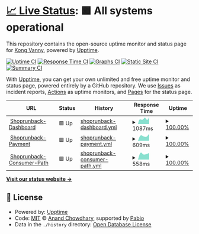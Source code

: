 # [📈 Live Status](https://Vanny2000.github.io/shoprunback-dashboard-uptime): <!--live status--> **🟩 All systems operational**

This repository contains the open-source uptime monitor and status page for [Kong Vanny](https://Vanny2000.github.io/shoprunback-dashboard-uptime), powered by [Upptime](https://github.com/upptime/upptime).

[![Uptime CI](https://github.com/Vanny2000/shoprunback-dashboard-uptime/workflows/Uptime%20CI/badge.svg)](https://github.com/Vanny2000/shoprunback-dashboard-uptime/actions?query=workflow%3A%22Uptime+CI%22)
[![Response Time CI](https://github.com/Vanny2000/shoprunback-dashboard-uptime/workflows/Response%20Time%20CI/badge.svg)](https://github.com/Vanny2000/shoprunback-dashboard-uptime/actions?query=workflow%3A%22Response+Time+CI%22)
[![Graphs CI](https://github.com/Vanny2000/shoprunback-dashboard-uptime/workflows/Graphs%20CI/badge.svg)](https://github.com/Vanny2000/shoprunback-dashboard-uptime/actions?query=workflow%3A%22Graphs+CI%22)
[![Static Site CI](https://github.com/Vanny2000/shoprunback-dashboard-uptime/workflows/Static%20Site%20CI/badge.svg)](https://github.com/Vanny2000/shoprunback-dashboard-uptime/actions?query=workflow%3A%22Static+Site+CI%22)
[![Summary CI](https://github.com/Vanny2000/shoprunback-dashboard-uptime/workflows/Summary%20CI/badge.svg)](https://github.com/Vanny2000/shoprunback-dashboard-uptime/actions?query=workflow%3A%22Summary+CI%22)

With [Upptime](https://upptime.js.org), you can get your own unlimited and free uptime monitor and status page, powered entirely by a GitHub repository. We use [Issues](https://github.com/Vanny2000/shoprunback-dashboard-uptime/issues) as incident reports, [Actions](https://github.com/Vanny2000/shoprunback-dashboard-uptime/actions) as uptime monitors, and [Pages](https://Vanny2000.github.io/shoprunback-dashboard-uptime) for the status page.

<!--start: status pages-->
<!-- This summary is generated by Upptime (https://github.com/upptime/upptime) -->
<!-- Do not edit this manually, your changes will be overwritten -->
<!-- prettier-ignore -->
| URL | Status | History | Response Time | Uptime |
| --- | ------ | ------- | ------------- | ------ |
| <img alt="" src="https://icons.duckduckgo.com/ip3/merchant-dash.shoprunback.com.ico" height="13"> [Shoprunback-Dashboard](http://merchant-dash.shoprunback.com) | 🟩 Up | [shoprunback-dashboard.yml](https://github.com/Vanny2000/shoprunback-dashboard-uptime/commits/HEAD/history/shoprunback-dashboard.yml) | <details><summary><img alt="Response time graph" src="./graphs/shoprunback-dashboard/response-time-week.png" height="20"> 1087ms</summary><br><a href="https://Vanny2000.github.io/shoprunback-dashboard-uptime/history/shoprunback-dashboard"><img alt="Response time 1087" src="https://img.shields.io/endpoint?url=https%3A%2F%2Fraw.githubusercontent.com%2FVanny2000%2Fshoprunback-dashboard-uptime%2FHEAD%2Fapi%2Fshoprunback-dashboard%2Fresponse-time.json"></a><br><a href="https://Vanny2000.github.io/shoprunback-dashboard-uptime/history/shoprunback-dashboard"><img alt="24-hour response time 1494" src="https://img.shields.io/endpoint?url=https%3A%2F%2Fraw.githubusercontent.com%2FVanny2000%2Fshoprunback-dashboard-uptime%2FHEAD%2Fapi%2Fshoprunback-dashboard%2Fresponse-time-day.json"></a><br><a href="https://Vanny2000.github.io/shoprunback-dashboard-uptime/history/shoprunback-dashboard"><img alt="7-day response time 1087" src="https://img.shields.io/endpoint?url=https%3A%2F%2Fraw.githubusercontent.com%2FVanny2000%2Fshoprunback-dashboard-uptime%2FHEAD%2Fapi%2Fshoprunback-dashboard%2Fresponse-time-week.json"></a><br><a href="https://Vanny2000.github.io/shoprunback-dashboard-uptime/history/shoprunback-dashboard"><img alt="30-day response time 1087" src="https://img.shields.io/endpoint?url=https%3A%2F%2Fraw.githubusercontent.com%2FVanny2000%2Fshoprunback-dashboard-uptime%2FHEAD%2Fapi%2Fshoprunback-dashboard%2Fresponse-time-month.json"></a><br><a href="https://Vanny2000.github.io/shoprunback-dashboard-uptime/history/shoprunback-dashboard"><img alt="1-year response time 1087" src="https://img.shields.io/endpoint?url=https%3A%2F%2Fraw.githubusercontent.com%2FVanny2000%2Fshoprunback-dashboard-uptime%2FHEAD%2Fapi%2Fshoprunback-dashboard%2Fresponse-time-year.json"></a></details> | <details><summary><a href="https://Vanny2000.github.io/shoprunback-dashboard-uptime/history/shoprunback-dashboard">100.00%</a></summary><a href="https://Vanny2000.github.io/shoprunback-dashboard-uptime/history/shoprunback-dashboard"><img alt="All-time uptime 100.00%" src="https://img.shields.io/endpoint?url=https%3A%2F%2Fraw.githubusercontent.com%2FVanny2000%2Fshoprunback-dashboard-uptime%2FHEAD%2Fapi%2Fshoprunback-dashboard%2Fuptime.json"></a><br><a href="https://Vanny2000.github.io/shoprunback-dashboard-uptime/history/shoprunback-dashboard"><img alt="24-hour uptime 100.00%" src="https://img.shields.io/endpoint?url=https%3A%2F%2Fraw.githubusercontent.com%2FVanny2000%2Fshoprunback-dashboard-uptime%2FHEAD%2Fapi%2Fshoprunback-dashboard%2Fuptime-day.json"></a><br><a href="https://Vanny2000.github.io/shoprunback-dashboard-uptime/history/shoprunback-dashboard"><img alt="7-day uptime 100.00%" src="https://img.shields.io/endpoint?url=https%3A%2F%2Fraw.githubusercontent.com%2FVanny2000%2Fshoprunback-dashboard-uptime%2FHEAD%2Fapi%2Fshoprunback-dashboard%2Fuptime-week.json"></a><br><a href="https://Vanny2000.github.io/shoprunback-dashboard-uptime/history/shoprunback-dashboard"><img alt="30-day uptime 100.00%" src="https://img.shields.io/endpoint?url=https%3A%2F%2Fraw.githubusercontent.com%2FVanny2000%2Fshoprunback-dashboard-uptime%2FHEAD%2Fapi%2Fshoprunback-dashboard%2Fuptime-month.json"></a><br><a href="https://Vanny2000.github.io/shoprunback-dashboard-uptime/history/shoprunback-dashboard"><img alt="1-year uptime 100.00%" src="https://img.shields.io/endpoint?url=https%3A%2F%2Fraw.githubusercontent.com%2FVanny2000%2Fshoprunback-dashboard-uptime%2FHEAD%2Fapi%2Fshoprunback-dashboard%2Fuptime-year.json"></a></details>
| <img alt="" src="https://icons.duckduckgo.com/ip3/payment.shoprunback.com.ico" height="13"> [Shoprunback-Payment](https://payment.shoprunback.com) | 🟩 Up | [shoprunback-payment.yml](https://github.com/Vanny2000/shoprunback-dashboard-uptime/commits/HEAD/history/shoprunback-payment.yml) | <details><summary><img alt="Response time graph" src="./graphs/shoprunback-payment/response-time-week.png" height="20"> 609ms</summary><br><a href="https://Vanny2000.github.io/shoprunback-dashboard-uptime/history/shoprunback-payment"><img alt="Response time 609" src="https://img.shields.io/endpoint?url=https%3A%2F%2Fraw.githubusercontent.com%2FVanny2000%2Fshoprunback-dashboard-uptime%2FHEAD%2Fapi%2Fshoprunback-payment%2Fresponse-time.json"></a><br><a href="https://Vanny2000.github.io/shoprunback-dashboard-uptime/history/shoprunback-payment"><img alt="24-hour response time 811" src="https://img.shields.io/endpoint?url=https%3A%2F%2Fraw.githubusercontent.com%2FVanny2000%2Fshoprunback-dashboard-uptime%2FHEAD%2Fapi%2Fshoprunback-payment%2Fresponse-time-day.json"></a><br><a href="https://Vanny2000.github.io/shoprunback-dashboard-uptime/history/shoprunback-payment"><img alt="7-day response time 609" src="https://img.shields.io/endpoint?url=https%3A%2F%2Fraw.githubusercontent.com%2FVanny2000%2Fshoprunback-dashboard-uptime%2FHEAD%2Fapi%2Fshoprunback-payment%2Fresponse-time-week.json"></a><br><a href="https://Vanny2000.github.io/shoprunback-dashboard-uptime/history/shoprunback-payment"><img alt="30-day response time 609" src="https://img.shields.io/endpoint?url=https%3A%2F%2Fraw.githubusercontent.com%2FVanny2000%2Fshoprunback-dashboard-uptime%2FHEAD%2Fapi%2Fshoprunback-payment%2Fresponse-time-month.json"></a><br><a href="https://Vanny2000.github.io/shoprunback-dashboard-uptime/history/shoprunback-payment"><img alt="1-year response time 609" src="https://img.shields.io/endpoint?url=https%3A%2F%2Fraw.githubusercontent.com%2FVanny2000%2Fshoprunback-dashboard-uptime%2FHEAD%2Fapi%2Fshoprunback-payment%2Fresponse-time-year.json"></a></details> | <details><summary><a href="https://Vanny2000.github.io/shoprunback-dashboard-uptime/history/shoprunback-payment">100.00%</a></summary><a href="https://Vanny2000.github.io/shoprunback-dashboard-uptime/history/shoprunback-payment"><img alt="All-time uptime 100.00%" src="https://img.shields.io/endpoint?url=https%3A%2F%2Fraw.githubusercontent.com%2FVanny2000%2Fshoprunback-dashboard-uptime%2FHEAD%2Fapi%2Fshoprunback-payment%2Fuptime.json"></a><br><a href="https://Vanny2000.github.io/shoprunback-dashboard-uptime/history/shoprunback-payment"><img alt="24-hour uptime 100.00%" src="https://img.shields.io/endpoint?url=https%3A%2F%2Fraw.githubusercontent.com%2FVanny2000%2Fshoprunback-dashboard-uptime%2FHEAD%2Fapi%2Fshoprunback-payment%2Fuptime-day.json"></a><br><a href="https://Vanny2000.github.io/shoprunback-dashboard-uptime/history/shoprunback-payment"><img alt="7-day uptime 100.00%" src="https://img.shields.io/endpoint?url=https%3A%2F%2Fraw.githubusercontent.com%2FVanny2000%2Fshoprunback-dashboard-uptime%2FHEAD%2Fapi%2Fshoprunback-payment%2Fuptime-week.json"></a><br><a href="https://Vanny2000.github.io/shoprunback-dashboard-uptime/history/shoprunback-payment"><img alt="30-day uptime 100.00%" src="https://img.shields.io/endpoint?url=https%3A%2F%2Fraw.githubusercontent.com%2FVanny2000%2Fshoprunback-dashboard-uptime%2FHEAD%2Fapi%2Fshoprunback-payment%2Fuptime-month.json"></a><br><a href="https://Vanny2000.github.io/shoprunback-dashboard-uptime/history/shoprunback-payment"><img alt="1-year uptime 100.00%" src="https://img.shields.io/endpoint?url=https%3A%2F%2Fraw.githubusercontent.com%2FVanny2000%2Fshoprunback-dashboard-uptime%2FHEAD%2Fapi%2Fshoprunback-payment%2Fuptime-year.json"></a></details>
| <img alt="" src="https://icons.duckduckgo.com/ip3/consumer-path.shoprunback.com.ico" height="13"> [Shoprunback-Consumer-Path](https://consumer-path.shoprunback.com) | 🟩 Up | [shoprunback-consumer-path.yml](https://github.com/Vanny2000/shoprunback-dashboard-uptime/commits/HEAD/history/shoprunback-consumer-path.yml) | <details><summary><img alt="Response time graph" src="./graphs/shoprunback-consumer-path/response-time-week.png" height="20"> 558ms</summary><br><a href="https://Vanny2000.github.io/shoprunback-dashboard-uptime/history/shoprunback-consumer-path"><img alt="Response time 558" src="https://img.shields.io/endpoint?url=https%3A%2F%2Fraw.githubusercontent.com%2FVanny2000%2Fshoprunback-dashboard-uptime%2FHEAD%2Fapi%2Fshoprunback-consumer-path%2Fresponse-time.json"></a><br><a href="https://Vanny2000.github.io/shoprunback-dashboard-uptime/history/shoprunback-consumer-path"><img alt="24-hour response time 610" src="https://img.shields.io/endpoint?url=https%3A%2F%2Fraw.githubusercontent.com%2FVanny2000%2Fshoprunback-dashboard-uptime%2FHEAD%2Fapi%2Fshoprunback-consumer-path%2Fresponse-time-day.json"></a><br><a href="https://Vanny2000.github.io/shoprunback-dashboard-uptime/history/shoprunback-consumer-path"><img alt="7-day response time 558" src="https://img.shields.io/endpoint?url=https%3A%2F%2Fraw.githubusercontent.com%2FVanny2000%2Fshoprunback-dashboard-uptime%2FHEAD%2Fapi%2Fshoprunback-consumer-path%2Fresponse-time-week.json"></a><br><a href="https://Vanny2000.github.io/shoprunback-dashboard-uptime/history/shoprunback-consumer-path"><img alt="30-day response time 558" src="https://img.shields.io/endpoint?url=https%3A%2F%2Fraw.githubusercontent.com%2FVanny2000%2Fshoprunback-dashboard-uptime%2FHEAD%2Fapi%2Fshoprunback-consumer-path%2Fresponse-time-month.json"></a><br><a href="https://Vanny2000.github.io/shoprunback-dashboard-uptime/history/shoprunback-consumer-path"><img alt="1-year response time 558" src="https://img.shields.io/endpoint?url=https%3A%2F%2Fraw.githubusercontent.com%2FVanny2000%2Fshoprunback-dashboard-uptime%2FHEAD%2Fapi%2Fshoprunback-consumer-path%2Fresponse-time-year.json"></a></details> | <details><summary><a href="https://Vanny2000.github.io/shoprunback-dashboard-uptime/history/shoprunback-consumer-path">100.00%</a></summary><a href="https://Vanny2000.github.io/shoprunback-dashboard-uptime/history/shoprunback-consumer-path"><img alt="All-time uptime 100.00%" src="https://img.shields.io/endpoint?url=https%3A%2F%2Fraw.githubusercontent.com%2FVanny2000%2Fshoprunback-dashboard-uptime%2FHEAD%2Fapi%2Fshoprunback-consumer-path%2Fuptime.json"></a><br><a href="https://Vanny2000.github.io/shoprunback-dashboard-uptime/history/shoprunback-consumer-path"><img alt="24-hour uptime 100.00%" src="https://img.shields.io/endpoint?url=https%3A%2F%2Fraw.githubusercontent.com%2FVanny2000%2Fshoprunback-dashboard-uptime%2FHEAD%2Fapi%2Fshoprunback-consumer-path%2Fuptime-day.json"></a><br><a href="https://Vanny2000.github.io/shoprunback-dashboard-uptime/history/shoprunback-consumer-path"><img alt="7-day uptime 100.00%" src="https://img.shields.io/endpoint?url=https%3A%2F%2Fraw.githubusercontent.com%2FVanny2000%2Fshoprunback-dashboard-uptime%2FHEAD%2Fapi%2Fshoprunback-consumer-path%2Fuptime-week.json"></a><br><a href="https://Vanny2000.github.io/shoprunback-dashboard-uptime/history/shoprunback-consumer-path"><img alt="30-day uptime 100.00%" src="https://img.shields.io/endpoint?url=https%3A%2F%2Fraw.githubusercontent.com%2FVanny2000%2Fshoprunback-dashboard-uptime%2FHEAD%2Fapi%2Fshoprunback-consumer-path%2Fuptime-month.json"></a><br><a href="https://Vanny2000.github.io/shoprunback-dashboard-uptime/history/shoprunback-consumer-path"><img alt="1-year uptime 100.00%" src="https://img.shields.io/endpoint?url=https%3A%2F%2Fraw.githubusercontent.com%2FVanny2000%2Fshoprunback-dashboard-uptime%2FHEAD%2Fapi%2Fshoprunback-consumer-path%2Fuptime-year.json"></a></details>

<!--end: status pages-->

[**Visit our status website →**](https://Vanny2000.github.io/shoprunback-dashboard-uptime)

## 📄 License

- Powered by: [Upptime](https://github.com/upptime/upptime)
- Code: [MIT](./LICENSE) © [Anand Chowdhary](https://anandchowdhary.com), supported by [Pabio](https://pabio.com)
- Data in the `./history` directory: [Open Database License](https://opendatacommons.org/licenses/odbl/1-0/)
